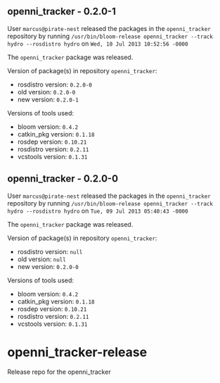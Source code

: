 ## openni_tracker - 0.2.0-1

User `marcus@pirate-nest` released the packages in the `openni_tracker` repository by running `/usr/bin/bloom-release openni_tracker --track hydro --rosdistro hydro` on `Wed, 10 Jul 2013 10:52:56 -0000`

The `openni_tracker` package was released.

Version of package(s) in repository `openni_tracker`:
- rosdistro version: `0.2.0-0`
- old version: `0.2.0-0`
- new version: `0.2.0-1`

Versions of tools used:
- bloom version: `0.4.2`
- catkin_pkg version: `0.1.18`
- rosdep version: `0.10.21`
- rosdistro version: `0.2.11`
- vcstools version: `0.1.31`


## openni_tracker - 0.2.0-0

User `marcus@pirate-nest` released the packages in the `openni_tracker` repository by running `/usr/bin/bloom-release openni_tracker --track hydro --rosdistro hydro` on `Tue, 09 Jul 2013 05:40:43 -0000`

The `openni_tracker` package was released.

Version of package(s) in repository `openni_tracker`:
- rosdistro version: `null`
- old version: `null`
- new version: `0.2.0-0`

Versions of tools used:
- bloom version: `0.4.2`
- catkin_pkg version: `0.1.18`
- rosdep version: `0.10.21`
- rosdistro version: `0.2.11`
- vcstools version: `0.1.31`


openni_tracker-release
======================

Release repo for the openni_tracker
